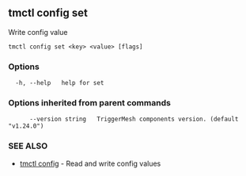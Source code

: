 ## tmctl config set

Write config value

```
tmctl config set <key> <value> [flags]
```

### Options

```
  -h, --help   help for set
```

### Options inherited from parent commands

```
      --version string   TriggerMesh components version. (default "v1.24.0")
```

### SEE ALSO

* [tmctl config](tmctl_config.md)	 - Read and write config values


